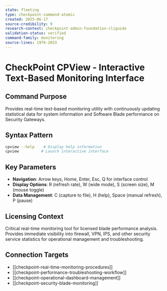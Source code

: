 ```yaml
---
state: fleeting
type: checkpoint-command-atomic
created: 2025-06-17
source-credibility: 9
research-context: checkpoint-admin-foundation-cliguide
validation-status: verified
command-family: monitoring
source-lines: 1976-2033
---
```


# CheckPoint CPView - Interactive Text-Based Monitoring Interface

## Command Purpose
Provides real-time text-based monitoring utility with continuously updating statistical data for system information and Software Blade performance on Security Gateways.

## Syntax Pattern
```bash
cpview --help    # Display help information
cpview          # Launch interactive interface
```

## Key Parameters
- **Navigation**: Arrow keys, Home, Enter, Esc, Q for interface control
- **Display Options**: R (refresh rate), W (wide mode), S (screen size), M (mouse toggle)
- **Data Management**: C (capture to file), H (help), Space (manual refresh), P (pause)

## Licensing Context
Critical real-time monitoring tool for licensed blade performance analysis. Provides immediate visibility into firewall, VPN, IPS, and other security service statistics for operational management and troubleshooting.

## Connection Targets
- [[checkpoint-real-time-monitoring-procedures]]
- [[checkpoint-performance-troubleshooting-workflow]]
- [[checkpoint-operational-dashboard-management]]
- [[checkpoint-security-blade-monitoring]]
